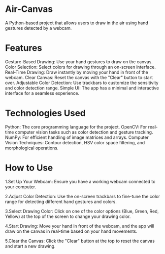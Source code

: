 # Air-Canvas
A Python-based project that allows users to draw in the air using hand gestures detected by a webcam.

# Features
Gesture-Based Drawing: Use your hand gestures to draw on the canvas.
Color Selection: Select colors for drawing through an on-screen interface.
Real-Time Drawing: Draw instantly by moving your hand in front of the webcam.
Clear Canvas: Reset the canvas with the "Clear" button to start over.
Adjustable Color Detection: Use trackbars to customize the sensitivity and color detection range.
Simple UI: The app has a minimal and interactive interface for a seamless experience.

# Technologies Used
Python: The core programming language for the project.
OpenCV: For real-time computer vision tasks such as color detection and gesture tracking.
NumPy: For efficient handling of image matrices and arrays.
Computer Vision Techniques: Contour detection, HSV color space filtering, and morphological operations.

# How to Use
1.Set Up Your Webcam: Ensure you have a working webcam connected to your computer.

2.Adjust Color Detection: Use the on-screen trackbars to fine-tune the color range for detecting different hand gestures and colors.

3.Select Drawing Color: Click on one of the color options (Blue, Green, Red, Yellow) at the top of the screen to change your drawing color.

4.Start Drawing: Move your hand in front of the webcam, and the app will draw on the canvas in real-time based on your hand movements.

5.Clear the Canvas: Click the "Clear" button at the top to reset the canvas and start a new drawing.
